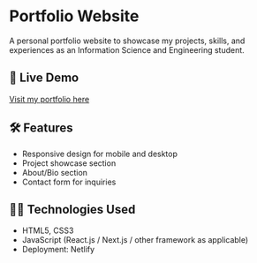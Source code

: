 # Portfolio Website

A personal portfolio website to showcase my projects, skills, and experiences as an Information Science and Engineering student.

## 🚀 Live Demo

[Visit my portfolio here](https://68bd5d577d8b723989f8a8cb--dashing-halva-9dffc1.netlify.app/)

## 🛠 Features

- Responsive design for mobile and desktop
- Project showcase section
- About/Bio section
- Contact form for inquiries

## 🧑‍💻 Technologies Used

- HTML5, CSS3
- JavaScript (React.js / Next.js / other framework as applicable)
- Deployment: Netlify




